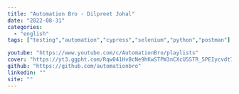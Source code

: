 ```yaml
---
title: "Automation Bro - Dilpreet Johal"
date: "2022-08-31"
categories:
  - "english"
tags: ["testing","automation","cypress","selenium","python","postman"]

youtube: "https://www.youtube.com/c/AutomationBro/playlists"
cover: "https://yt3.ggpht.com/Rqw041HvBcNe9hKwSTPW3nCXcU5STR_5PEIycvdt7By55C22GnuSlQoxedzF30UmCVhKkf3GRQ=s88-c-k-c0x00ffffff-no-rj"
github: "https://github.com/automationbro"
linkedin: ""
site: ""
---
```






